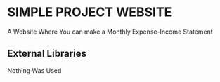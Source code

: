 <h1> SIMPLE PROJECT WEBSITE</h1>

A Website Where You can make a Monthly Expense-Income Statement 
 
 <h2>External Libraries</h2>

 Nothing Was Used

 
